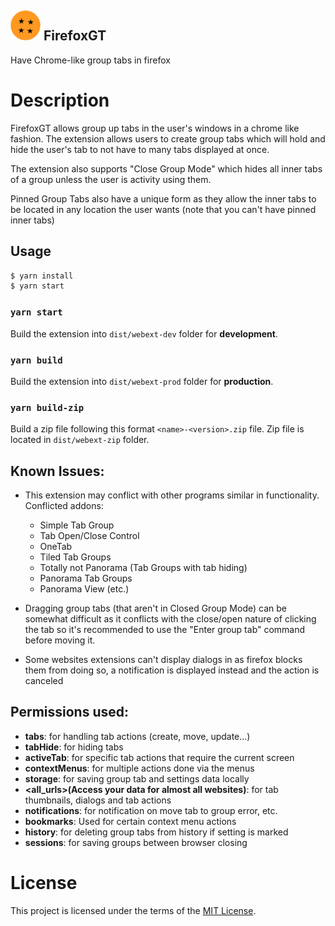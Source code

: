 ## <h2><a href="" target="_blank" rel="noopener noreferrer"><img width="48" src="icons/group_tab_icon.png" alt="FirefoxGT"></a> FirefoxGT</h2>

Have Chrome-like group tabs in firefox

# Description

FirefoxGT allows group up tabs in the user's windows in a chrome like fashion. The extension allows users to create group tabs which will hold and hide the user's tab to not have to many tabs displayed at once.

The extension also supports "Close Group Mode" which hides all inner tabs of a group unless the user is activity using them.

Pinned Group Tabs also have a unique form as they allow the inner tabs to be located in any location the user wants (note that you can't have pinned inner tabs)

## Usage

```bash
$ yarn install
$ yarn start
```

### `yarn start`

Build the extension into `dist/webext-dev` folder for **development**.

### `yarn build`

Build the extension into `dist/webext-prod` folder for **production**.

### `yarn build-zip`

Build a zip file following this format `<name>-<version>.zip` file.
Zip file is located in `dist/webext-zip` folder.

## Known Issues:

- This extension may conflict with other programs similar in functionality.
  Conflicted addons:

  - Simple Tab Group
  - Tab Open/Close Control
  - OneTab
  - Tiled Tab Groups
  - Totally not Panorama (Tab Groups with tab hiding)
  - Panorama Tab Groups
  - Panorama View (etc.)

- Dragging group tabs (that aren't in Closed Group Mode) can be somewhat difficult as it conflicts with the close/open nature of clicking the tab so it's recommended to use the "Enter group tab" command before moving it.

- Some websites extensions can't display dialogs in as firefox blocks them from doing so, a notification is displayed instead and the action is canceled

## Permissions used:

- **tabs**: for handling tab actions (create, move, update...)
- **tabHide**: for hiding tabs
- **activeTab**: for specific tab actions that require the current screen
- **contextMenus**: for multiple actions done via the menus
- **storage**: for saving group tab and settings data locally
- **<all_urls>(Access your data for almost all websites)**: for tab thumbnails, dialogs and tab actions
- **notifications**: for notification on move tab to group error, etc.
- **bookmarks**: Used for certain context menu actions
- **history**: for deleting group tabs from history if setting is marked
- **sessions**: for saving groups between browser closing

# License

This project is licensed under the terms of the [MIT License](LICENSE).
